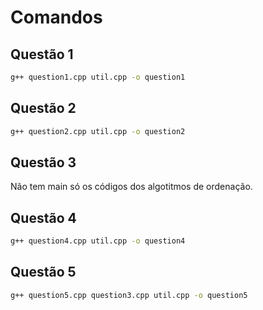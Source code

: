 # Comandos

## Questão 1

```bash
g++ question1.cpp util.cpp -o question1
```

## Questão 2

```bash
g++ question2.cpp util.cpp -o question2
```

## Questão 3

Não tem main só os códigos dos algotitmos de ordenação.

## Questão 4

```bash
g++ question4.cpp util.cpp -o question4
```

## Questão 5

```bash
g++ question5.cpp question3.cpp util.cpp -o question5
```
